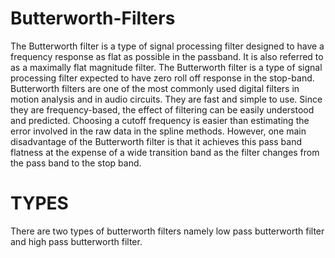 # Butterworth-Filters

The Butterworth filter is a type of signal processing filter designed to have a frequency response as flat as possible in the passband. It is also referred to as a maximally flat magnitude filter. The Butterworth filter is a type of signal processing filter expected to have zero roll off response in the stop-band.
Butterworth filters are one of the most commonly used digital filters in motion analysis and in audio circuits. They are fast and simple to use. Since they are frequency-based, the effect of filtering can be easily understood and predicted. 
Choosing a cutoff frequency is easier than estimating the error involved in the raw data in the spline methods. However, one main disadvantage of the Butterworth filter is that it achieves this pass band flatness at the expense of a wide transition band as the filter changes from the pass band to the stop band.

# TYPES

There are two types of butterworth filters namely low pass butterworth filter and high pass butterworth filter.

